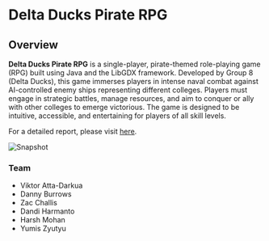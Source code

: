 # Delta Ducks Pirate RPG

## Overview

**Delta Ducks Pirate RPG** is a single-player, pirate-themed role-playing game (RPG) built using Java and the LibGDX framework. Developed by Group 8 (Delta Ducks), this game immerses players in intense naval combat against AI-controlled enemy ships representing different colleges. Players must engage in strategic battles, manage resources, and aim to conquer or ally with other colleges to emerge victorious. The game is designed to be intuitive, accessible, and entertaining for players of all skill levels.

For a detailed report, please visit [here](https://harshonyou.github.io/Delta-Ducks/).

![Snapshot](docs/assets/images/screenshot-2022-02-2.png)



### Team

-   Viktor Atta-Darkua
-   Danny Burrows
-   Zac Challis
-   Dandi Harmanto
-   Harsh Mohan
-   Yumis Zyutyu
